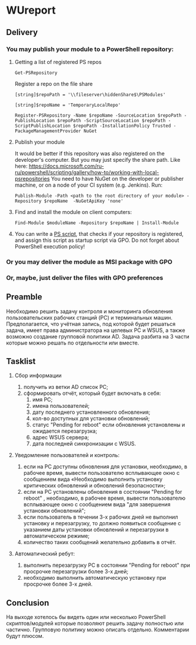 # WUreport

## Delivery
###  You may publish your module to a PowerShell repository:

1.  Getting a list of registered PS repos
    
    `Get-PSRepository`
    
    Register a repo on the file share
    
    `[string]$repoPath = '\\fileserver\hiddenShare$\PSModules'`
    
    `[string]$repoName = 'TemporaryLocalRepo'`
    
    `Register-PSRepository -Name $repoName -SourceLocation $repoPath -PublishLocation $repoPath -ScriptSourceLocation $repoPath -ScriptPublishLocation $repoPath -InstallationPolicy Trusted -PackageManagementProvider NuGet`

2.  Publish your module
    
    It would be better if this repository was also registered on the developer's computer. But you may just specify the share path.
    Like here: https://docs.microsoft.com/ru-ru/powershell/scripting/gallery/how-to/working-with-local-psrepositories
    You need to have NuGet on the developer or publisher machine, or on a node of your CI system (e.g. Jenkins).
    Run:
    
    `Publish-Module -Path <path to the root directory of your module> -Repository $repoName  -NuGetApiKey 'none'`

3.  Find and install the module on client computers:
    
    `Find-Module $moduleName -Repository $repoName | Install-Module`

4.  You can write a [PS script](/Examples/Register-PrivatePSRepositories.ps1), that checks if your repository is registered, and assign this script as startup script via GPO. Do not forget about PowerShell execution policy!

### Or you may deliver the module as MSI package with GPO
### Or, maybe, just deliver the files with GPO preferences


## Preamble
Необходимо решить задачу контроля и мониторинга обновления пользовательских рабочих станций (PC) и терминальных машин. Предполагается, что учётная запись, под которой будет решаться задача, имеет права администратора на целевых PC и WSUS, а также возможно создание групповой политики AD.
Задача разбита на 3 части которые можно решать по отдельности или вместе.

## Tasklist
1.  Сбор информации
    1. получить из ветки AD список PC;
    2. сформировать отчёт, который будет включать в себя:
        1. имя PC;
        2. имена пользователей;
        3. дату последнего установленного обновления;
        4. кол-во доступных для установки обновлений;
        5. статус "Pending for reboot" если обновления установлены и ожидается перезагрузка;
        6. адрес WSUS сервера;
        7. дата последней синхронизации с WSUS.

2. Уведомление пользователей и контроль:
    1. если на PC доступны обновления для установки, необходимо, в рабочее время, вывести пользователю всплывающее окно с сообщением вида «Необходимо выполнить установку критических обновлений и обновлений безопасности»;
    2. если на PC установлены обновления в состоянии "Pending for reboot" , необходимо, в рабочее время, вывести пользователю всплывающее окно с сообщением вида "для завершения установки обновлений";
    3. если пользователь в течении 3-х рабочих дней не выполнил установку и перезагрузку, то должно появиться сообщение с указанием даты установки обновлений и перезагрузки в автоматическом режиме;
    4. количество таких сообщений желательно добавить в отчёт.

3. Автоматический ребут:
    1. выполнить перезагрузку PC в состоянии "Pending for reboot" при просрочке перезагрузки более 3-х дней;
    2. необходимо выполнить автоматическую установку при просрочке более 3-х дней.

## Conclusion
На выходе хотелось бы видеть один или несколько PowerShell скриптов/модулей которые позволяют решить задачу полностью или частично. Групповую политику можно описать отдельно. Комментарии будут плюсом.
